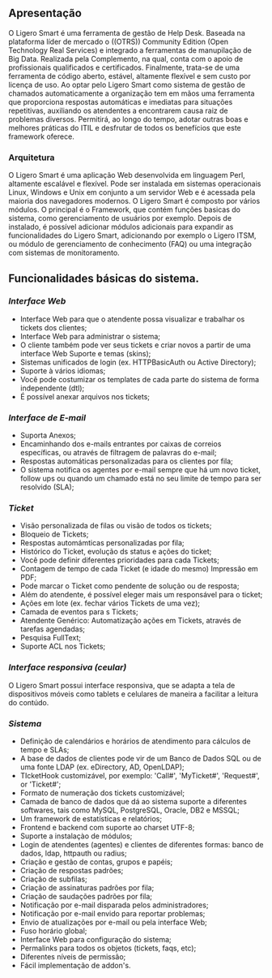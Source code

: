 ## Apresentação

O Ligero Smart é uma ferramenta de gestão de Help Desk. Baseada na plataforma líder de mercado o ((OTRS)) Community Edition (Open Technology Real Services) e integrado a ferramentas de manupilação de Big Data. Realizada pela Complemento, na qual, conta com o apoio de profissionais qualificados e certificados.
Finalmente, trata-se de uma ferramenta de código aberto, estável, altamente flexível e sem custo por licença de uso.
Ao optar pelo Ligero Smart como sistema de gestão de chamados automaticamente a organização tem em mãos uma ferramenta que proporciona respostas automáticas e imediatas para situações repetitivas, auxiliando os atendentes a encontrarem causa raiz de problemas diversos. Permitirá, ao longo do tempo, adotar outras boas e melhores práticas do ITIL e desfrutar de todos os benefícios que este framework oferece.

### Arquitetura

O Ligero Smart é uma aplicação Web desenvolvida em linguagem Perl, altamente escalável e flexível. Pode ser instalada em sistemas operacionais Linux, Windows e Unix em conjunto a um servidor Web e é acessada pela maioria dos navegadores modernos. 
O Ligero Smart é composto por vários módulos. O principal é o Framework, que contém funções basicas do sistema, como gerenciamento de usuários por exemplo. Depois de instalado, é possível adicionar módulos adicionais para expandir as funcionalidades do Ligero Smart, adicionando por exemplo o Ligero ITSM, ou módulo de gerenciamento de conhecimento (FAQ) ou uma integração com sistemas de monitoramento.


## Funcionalidades básicas do sistema.

### *Interface Web*

* Interface Web para que o atendente possa visualizar e trabalhar os tickets dos clientes;    
* Interface Web para administrar o sistema;    
* O cliente também pode ver seus tickets e criar novos a partir de uma interface Web Suporte e temas (skins);   
* Sistemas unificados de login (ex. HTTPBasicAuth ou Active Directory);  
* Suporte à vários idiomas;  
* Você pode costumizar os templates de cada parte do sistema de forma independente (dtl);    
* É possível anexar arquivos nos tickets;  

### *Interface de E-mail*

* Suporta Anexos;  
* Encaminhando dos e-mails entrantes por caixas de correios específicas, ou através de filtragem de palavras do e-mail;  
* Respostas automáticas personalizadas para os clientes por fila;  
* O sistema notifica os agentes por e-mail sempre que há um novo ticket, follow ups ou quando um chamado está no seu limite de tempo para ser resolvido (SLA);  

### *Ticket*

* Visão personalizada de filas ou visão de todos os tickets;  
* Bloqueio de Tickets;   
* Respostas automámticas personalizadas por fila;
* Histórico do Ticket, evolução ds status e ações do ticket;   
* Você pode definir diferentes prioridades para cada Tickets;   
* Contagem de tempo de cada Ticket (e idade do mesmo) 
Impressão em PDF;  
* Pode marcar o Ticket como pendente de solução ou de resposta;  
* Além do atendente, é possível eleger mais um responsável para o ticket;  
* Ações em lote (ex. fechar vários Tickets de uma vez);
* Camada de eventos para s Tickets;  
* Atendente Genérico: Automatização ações em Tickets, através de tarefas agendadas;   
* Pesquisa FullText;  
* Suporte ACL nos Tickets; 

### *Interface responsiva (ceular)*

O Ligero Smart possui interface responsiva, que se adapta a tela de dispositivos móveis como tablets e celulares de maneira a facilitar a leitura do contúdo.

### *Sistema*

* Definição de calendários e horários de atendimento para cálculos de tempo e SLAs;  
* A base de dados de clientes pode vir de um Banco de Dados SQL ou de uma fonte LDAP (ex. eDirectory, AD, OpenLDAP);  
* TIcketHook customizável, por exemplo: 'Call#', 'MyTicket#', 'Request#', or 'Ticket#';  
* Formato de numeração dos tickets customizável; 
* Camada de banco de dados que dá ao sistema suporte a diferentes softwares, tais como MySQL, PostgreSQL, Oracle, DB2 e MSSQL;  
* Um framework de estatísticas e relatórios;  
* Frontend e backend com suporte ao charset UTF-8;  
* Suporte a instalaçào de módulos;   
* Login de atendentes (agentes) e clientes de diferentes formas: banco de dados, ldap, httpauth ou radius;  
* Criação e gestão de contas, grupos e papéis;  
* Criação de respostas padrões;  
* Criação de subfilas;  
* Criação de assinaturas padrões por fila;   
* Criação de saudações padrões por fila;  
* Notificação por e-mail disparada pelos administradores;   
* Notificação por e-mail envido para reportar problemas;   
* Envio de atualizações por e-mail ou pela interface Web;  
* Fuso horário global;   
* Interface Web para configuração do sistema;  
* Permalinks para todos os objetos (tickets, faqs, etc);  
* Diferentes níveis de permissão;  
* Fácil implementação de addon's.